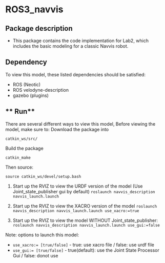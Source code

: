 # ROS3_navvis
## **Package description**
  - This package contains the code implementation for Lab2, which includes the basic modeling for a classic Navvis robot.

## **Dependency**
To view this model, these listed dependencies should be satisfied:
  - ROS (Neotic)
  - ROS velodyne-description
  - gazebo (plugins)

## ** Run**
There are several different ways to view this model,
Before viewing the model, make sure to:
Download the package into

`catkin_ws/src/`

Build the package

`catkin_make`

Then source:

`source catkin_ws/devel/setup.bash`

1. Start up the RVIZ to view the URDF version of the model (Use Joint_state_publisher gui by default)
`roslaunch navvis_description navvis_launch.launch`

2. Start up the RVIZ to view the XACRO version of the model
`roslaunch navvis_description navvis_launch.launch use_xacro:=true`

3. Start up the RVIZ to view the model WITHOUT Joint_state_publisher:
`roslaunch navvis_description navvis_launch.launch use_gui:=false` 

Note: options to launch this model:
- `use_xacro:= [true/false]` - true: use xacro file / false: use urdf file
- `use_gui:= [true/false]` - true(default): use the Joint State Processor Gui / false: donot use

